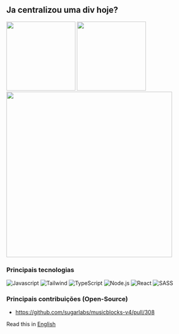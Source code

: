 ## Ja centralizou uma div hoje?
<div>
  <img height='180em' src='https://stats-api-vitorsaa2k.vercel.app/api?username=vitorsaa2k&show_icons=true&theme=transparent' />
  <img height='180em' src='https://stats-api-vitorsaa2k.vercel.app/api/top-langs/?username=vitorsaa2k&layout=compact&theme=transparent' />
</div>
<img width='432em' src='https://stats-api-vitorsaa2k.vercel.app/api/wakatime?username=@vitorsaa2k&layout=compact&theme=transparent&hide=Markdown,git,bash,xml,yaml,other' />

### Principais tecnologias
![Javascript](https://img.shields.io/badge/JavaScript-323330?style=for-the-badge&logo=javascript&logoColor=F7DF1E)
![Tailwind](https://img.shields.io/badge/Tailwind_CSS-38B2AC?style=for-the-badge&logo=tailwind-css&logoColor=white)
![TypeScript](https://img.shields.io/badge/TypeScript-007ACC?style=for-the-badge&logo=typescript&logoColor=white)
![Node.js](https://img.shields.io/badge/Node.js-43853D?style=for-the-badge&logo=node.js&logoColor=white)
![React](https://img.shields.io/badge/React-20232A?style=for-the-badge&logo=react&logoColor=61DAFB)
![SASS](https://img.shields.io/badge/Sass-CC6699?style=for-the-badge&logo=sass&logoColor=white)


### Principais contribuições (Open-Source)

- https://github.com/sugarlabs/musicblocks-v4/pull/308

Read this in [English](https://github.com/vitorsaa2k/vitorsaa2k/blob/main/README-en.md)
